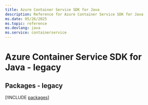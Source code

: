 ```yaml
---
title: Azure Container Service SDK for Java
description: Reference for Azure Container Service SDK for Java
ms.date: 05/26/2025
ms.topic: reference
ms.devlang: java
ms.service: containerservice
---
```

# Azure Container Service SDK for Java - legacy
## Packages - legacy
[!INCLUDE [packages](container-service-index.md)]